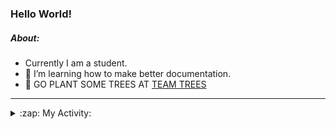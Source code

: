 ### Hello World!

##### About:
- Currently I am a student.
- 🌱 I’m learning how to make better documentation.
- 🌱 GO PLANT SOME TREES AT [TEAM TREES](https://teamtrees.org/)

---
<details>
  <summary>:zap: My Activity:</summary>
  
<!--START_SECTION:waka-->
![Code Time](http://img.shields.io/badge/Code%20Time-1%2C099%20hrs%2051%20mins-blue)

**I'm a Night 🦉** 

```text
🌞 Morning                1328 commits        ██░░░░░░░░░░░░░░░░░░░░░░░   08.98 % 
🌆 Daytime                5185 commits        █████████░░░░░░░░░░░░░░░░   35.06 % 
🌃 Evening                4260 commits        ███████░░░░░░░░░░░░░░░░░░   28.81 % 
🌙 Night                  4014 commits        ███████░░░░░░░░░░░░░░░░░░   27.15 % 
```
📅 **I'm Most Productive on Wednesday** 

```text
Monday                   2262 commits        ████░░░░░░░░░░░░░░░░░░░░░   15.30 % 
Tuesday                  1790 commits        ███░░░░░░░░░░░░░░░░░░░░░░   12.11 % 
Wednesday                3506 commits        ██████░░░░░░░░░░░░░░░░░░░   23.71 % 
Thursday                 1832 commits        ███░░░░░░░░░░░░░░░░░░░░░░   12.39 % 
Friday                   1469 commits        ██░░░░░░░░░░░░░░░░░░░░░░░   09.93 % 
Saturday                 1337 commits        ██░░░░░░░░░░░░░░░░░░░░░░░   09.04 % 
Sunday                   2591 commits        ████░░░░░░░░░░░░░░░░░░░░░   17.52 % 
```


📊 **This Week I Spent My Time On** 

```text
🔥 Editors: 
VS Code                  10 hrs 8 mins       █████████████████████████   100.00 % 

🐱‍💻 Projects: 
praise                   6 hrs 17 mins       ████████████████░░░░░░░░░   62.00 % 
CSF22                    3 hrs 13 mins       ████████░░░░░░░░░░░░░░░░░   31.84 % 
TEA-onboarding-bot       21 mins             █░░░░░░░░░░░░░░░░░░░░░░░░   03.45 % 
technocean-frontend      16 mins             █░░░░░░░░░░░░░░░░░░░░░░░░   02.70 % 
```


 Last Updated on 12/04/2023 14:07:42 UTC
<!--END_SECTION:waka-->
</details>
